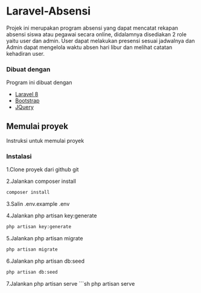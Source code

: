 # Laravel-Absensi

Projek ini merupakan program absensi yang dapat mencatat rekapan absensi siswa atau pegawai secara online, 
didalamnya disediakan 2 role yaitu user dan admin. User dapat melakukan presensi sesuai jadwalnya dan 
Admin dapat mengelola waktu absen hari libur dan melihat catatan kehadiran user.

### Dibuat dengan

Program ini dibuat dengan 
* [Laravel 8](https://laravel.com)
* [Bootstrap](https://getbootstrap.com)
* [JQuery](https://jquery.com)

## Memulai proyek

Instruksi untuk memulai proyek

### Instalasi

1.Clone proyek dari github git 

2.Jalankan composer install
   ```sh
   composer install
   ```
3.Salin .env.example .env

4.Jalankan php artisan key:generate
   ```sh
   php artisan key:generate
   ```
5.Jalankan php artisan migrate
   ```sh
   php artisan migrate
   ```

6.Jalankan php artisan db:seed
   ```sh
   php artisan db:seed
   ```
7.Jalankan php artisan serve
    ```sh
   php artisan serve
   ```
